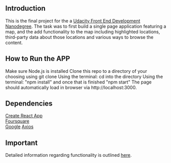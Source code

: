 ## Introduction

This is the final project for the a [Udacity Front End Development Nanodegree](https://www.udacity.com/google-scholarships). The task was to first build a single page application featuring a map, and the add functionality to the map including highlighted locations, third-party data about those locations and various ways to browse the content.

## How to Run the APP

Make sure Node.js is installed
Clone this repo to a directory of your choosing using git clone
Using the terminal: cd into the directory
Using the terminal: "npm install" and once that is finished "npm start"
The page should automatically load in browser via http://localhost:3000.


## Dependencies

[Create React App](https://github.com/facebook/create-react-app)<br>
[Foursquare](https://developer.foursquare.com/)<br>
[Google](https://developers.google.com/apis-explorer/#p/)
[Axios](https://alligator.io/react/axios-react/)

## Important
Detailed information regarding functionality is outlined [here](https://github.com/facebook/create-react-app/blob/master/packages/react-scripts/template/README.md).
